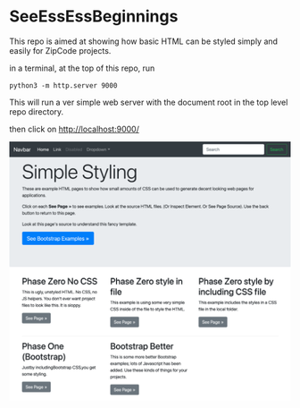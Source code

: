 # SeeEssEssBeginnings

This repo is aimed at showing how basic HTML can be styled simply and easily for ZipCode projects.

in a terminal, at the top of this repo, run

```
python3 -m http.server 9000
```

This will run a ver simple web server with the document root in the top level repo directory.

then click on [http://localhost:9000/](http://localhost:9000/)

![What you should see at localhost:9000](./simplestyling.png)
